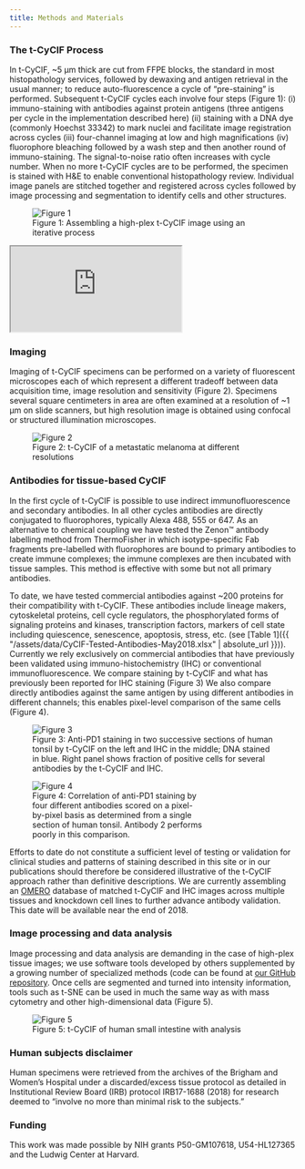 ```yaml
---
title: Methods and Materials
---
```


### The t-CyCIF Process

In t-CyCIF, ~5 µm thick are cut from FFPE blocks, the standard in most
histopathology services, followed by dewaxing and antigen retrieval in the usual
manner; to reduce auto-fluorescence a cycle of “pre-staining” is performed.
Subsequent t-CyCIF cycles each involve four steps (Figure 1): (i)
immuno-staining with antibodies against protein antigens (three antigens per
cycle in the implementation described here) (ii) staining with a DNA dye
(commonly Hoechst 33342) to mark nuclei and facilitate image registration across
cycles (iii) four-channel imaging at low and high magnifications (iv)
fluorophore bleaching followed by a wash step and then another round of
immuno-staining. The signal-to-noise ratio often increases with cycle number.
When no more t-CyCIF cycles are to be performed, the specimen is stained with
H&E to enable conventional histopathology review. Individual image panels are
stitched together and registered across cycles followed by image processing and
segmentation to identify cells and other structures.

<figure class="image text-center mx-1 my-4 m-md-5">
    <div style="max-width:800px" class="d-inline-block">
        <img src="{{ "/assets/img/figure1.jpg" | absolute_url }}"
            alt="Figure 1"
            class="figure-img img-fluid">
        <figcaption class="figure-caption text-white">
            Figure 1: Assembling a high-plex t-CyCIF image using an
            iterative process
        </figcaption>
    </div>
</figure>

<div class="text-center mx-1 my-4 m-md-5">
    <div class="embed-responsive embed-responsive-1by1 d-inline-block" style="max-width:400px">
        <iframe class="embed-responsive-item" src="https://player.vimeo.com/video/269904895"></iframe>
    </div>
</div>

### Imaging

Imaging of t-CyCIF specimens can be performed on a variety of fluorescent
microscopes each of which represent a different tradeoff between data
acquisition time, image resolution and sensitivity (Figure 2). Specimens several
square centimeters in area are often examined at a resolution of ~1 µm on slide
scanners, but high resolution image is obtained using confocal or structured
illumination microscopes.

<figure class="image text-center mx-1 my-4 m-md-5">
    <div style="max-width:500px" class="d-inline-block">
        <img src="{{ "/assets/img/figure2.jpg" | absolute_url }}"
            alt="Figure 2"
            class="figure-img img-fluid">
        <figcaption class="figure-caption text-white">
            Figure 2: t-CyCIF of a metastatic melanoma at different resolutions
        </figcaption>
    </div>
</figure>

### Antibodies for tissue-based CyCIF

In the first cycle of t-CyCIF is possible to use indirect immunofluorescence and
secondary antibodies. In all other cycles antibodies are directly conjugated to
fluorophores, typically Alexa 488, 555 or 647. As an alternative to chemical
coupling we have tested the Zenon™ antibody labelling method from ThermoFisher
in which isotype-specific Fab fragments pre-labelled with fluorophores are bound
to primary antibodies to create immune complexes; the immune complexes are then
incubated with tissue samples. This method is effective with some but not all
primary antibodies.

To date, we have tested commercial antibodies against ~200 proteins for their
compatibility with t-CyCIF. These antibodies include lineage makers,
cytoskeletal proteins, cell cycle regulators, the phosphorylated forms of
signaling proteins and kinases, transcription factors, markers of cell state
including quiescence, senescence, apoptosis, stress, etc.
(see [Table 1]({{ "/assets/data/CyCIF-Tested-Antibodies-May2018.xlsx" | absolute_url }})). Currently we rely
exclusively on commercial antibodies that have previously been validated using
immuno-histochemistry (IHC) or conventional immunofluorescence. We compare
staining by t-CyCIF and what has previously been reported for IHC staining
(Figure 3) We also compare directly antibodies against the same antigen by using
different antibodies in different channels; this enables pixel-level comparison
of the same cells (Figure 4).

<figure class="image text-center mx-1 my-4 m-md-5">
    <div style="max-width:800px" class="d-inline-block">
        <img src="{{ "/assets/img/figure3.jpg" | absolute_url }}"
            alt="Figure 3"
            class="figure-img img-fluid">
        <figcaption class="figure-caption text-white">
            Figure 3: Anti-PD1 staining in two successive sections of human tonsil
            by t-CyCIF on the left and IHC in the middle; DNA stained in blue. Right
            panel shows fraction of positive cells for several antibodies by the
            t-CyCIF and IHC.
        </figcaption>
    </div>
</figure>

<figure class="image text-center mx-1 my-4 m-md-5">
    <div style="max-width:300px" class="d-inline-block">
        <img src="{{ "/assets/img/figure4.jpg" | absolute_url }}"
            alt="Figure 4"
            class="figure-img img-fluid">
        <figcaption class="figure-caption text-white">
            Figure 4: Correlation of anti-PD1 staining by four different antibodies
        scored on a pixel-by-pixel basis as determined from a single section of
        human tonsil. Antibody 2 performs poorly in this comparison.
        </figcaption>
    </div>
</figure>

Efforts to date do not constitute a sufficient level of testing or validation
for clinical studies and patterns of staining described in this site or in our
publications should therefore be considered illustrative of the t-CyCIF approach
rather than definitive descriptions. We are currently assembling an [OMERO](https://www.openmicroscopy.org/omero/) 
database of matched t-CyCIF and IHC
images across multiple tissues and knockdown cell lines to further advance
antibody validation. This date will be available near the end of 2018.

### Image processing and data analysis

Image processing and data analysis are demanding in the case of high-plex tissue
images; we use software tools developed by others supplemented by a growing
number of specialized methods (code can be found
at [our GitHub repository](https://github.com/sorgerlab/cycif/). Once cells are
segmented and turned into intensity information, tools such as t-SNE can be used
in much the same way as with mass cytometry and other high-dimensional data
(Figure 5).

<figure class="image text-center mx-1 my-4 m-md-5">
    <div style="max-width:800px" class="d-inline-block">
        <img src="{{ "/assets/img/figure5.jpg" | absolute_url }}"
            alt="Figure 5"
            class="figure-img img-fluid">
        <figcaption class="figure-caption text-white">
            Figure 5: t-CyCIF of human small intestine with analysis
        </figcaption>
    </div>
</figure>

### Human subjects disclaimer

Human specimens were retrieved from the archives of the Brigham and Women’s
Hospital under a discarded/excess tissue protocol as detailed in Institutional
Review Board (IRB) protocol IRB17-1688 (2018) for research deemed to “involve no
more than minimal risk to the subjects.”

### Funding

This work was made possible by NIH grants P50-GM107618, U54-HL127365 and the
Ludwig Center at Harvard.
